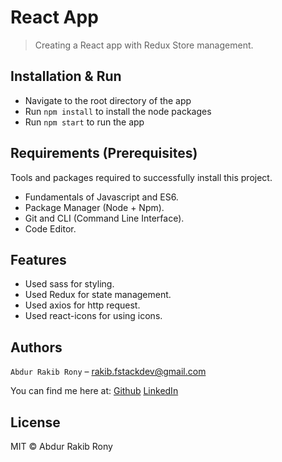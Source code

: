 # React App

> Creating a React app with Redux Store management.

## Installation & Run

- Navigate to the root directory of the app
- Run `npm install` to install the node packages
- Run `npm start` to run the app

## Requirements (Prerequisites)

Tools and packages required to successfully install this project.

- Fundamentals of Javascript and ES6.
- Package Manager (Node + Npm).
- Git and CLI (Command Line Interface).
- Code Editor.

## Features

- Used sass for styling.
- Used Redux for state management.
- Used axios for http request.
- Used react-icons for using icons.

## Authors

`Abdur Rakib Rony` – rakib.fstackdev@gmail.com

You can find me here at: [Github](https://github.com/ronyfr3)
[LinkedIn](https://www.linkedin.com/in/abdur-rakib-rony-769367214/)

## License

MIT © Abdur Rakib Rony
